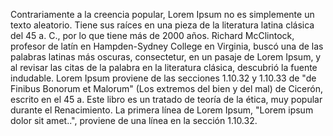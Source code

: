 Contrariamente a la creencia popular, Lorem Ipsum no es simplemente un texto aleatorio. 
Tiene sus raíces en una pieza de la literatura latina clásica del 45 a. C.,
 por lo que tiene más de 2000 años. Richard McClintock, profesor de latín en 
 Hampden-Sydney College en Virginia, buscó una de las palabras latinas más oscuras, 
 consectetur, en un pasaje de Lorem Ipsum, y al revisar las citas de la palabra
  en la literatura clásica, descubrió la fuente indudable. Lorem Ipsum proviene 
  de las secciones 1.10.32 y 1.10.33 de "de Finibus Bonorum et Malorum" 
  (Los extremos del bien y del mal) de Cicerón, escrito en el 45 a. 
  Este libro es un tratado de teoría de la ética, muy popular durante
   el Renacimiento. La primera línea de Lorem Ipsum, "Lorem ipsum dolor 
   sit amet..", proviene de una línea en la sección 1.10.32.